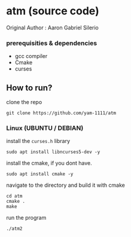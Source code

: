 # atm (source code)

Original Author : Aaron Gabriel Silerio

### prerequisities & dependencies
* gcc compiler
* Cmake
* curses
## How to run?
clone the repo
```
git clone https://github.com/yam-1111/atm
```
### Linux (UBUNTU / DEBIAN)
install the `curses.h` library
```
sudo apt install libncurses5-dev -y 
```
install the cmake, if you dont have.
```
sudo apt install cmake -y
```
navigate to the directory and build it with cmake
```
cd atm
cmake .
make
```
run the program
```
./atm2
```


